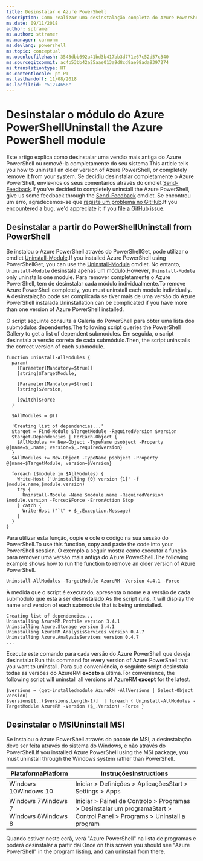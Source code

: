 ```yaml
---
title: Desinstalar o Azure PowerShell
description: Como realizar uma desinstalação completa do Azure PowerShell
ms.date: 09/11/2018
author: sptramer
ms.author: sttramer
ms.manager: carmonm
ms.devlang: powershell
ms.topic: conceptual
ms.openlocfilehash: 3543dbb692a41bd3b417bb3d771e67c52d57c340
ms.sourcegitcommit: ac4b53bb42a25aae013a9d8cd9ae98ada9397274
ms.translationtype: HT
ms.contentlocale: pt-PT
ms.lasthandoff: 11/08/2018
ms.locfileid: "51274658"
---
```

# <a name="uninstall-the-azure-powershell-module"></a><span data-ttu-id="42237-103">Desinstalar o módulo do Azure PowerShell</span><span class="sxs-lookup"><span data-stu-id="42237-103">Uninstall the Azure PowerShell module</span></span>

<span data-ttu-id="42237-104">Este artigo explica como desinstalar uma versão mais antiga do Azure PowerShell ou removê-la completamente do seu sistema.</span><span class="sxs-lookup"><span data-stu-id="42237-104">This article tells you how to uninstall an older version of Azure PowerShell, or completely remove it from your system.</span></span> <span data-ttu-id="42237-105">Se decidiu desinstalar completamente o Azure PowerShell, envie-nos os seus comentários através do cmdlet [Send-Feedback](/powershell/module/azurerm.profile/send-feedback).</span><span class="sxs-lookup"><span data-stu-id="42237-105">If you've decided to completely uninstall the Azure PowerShell, give us some feedback through the [Send-Feedback](/powershell/module/azurerm.profile/send-feedback) cmdlet.</span></span>
<span data-ttu-id="42237-106">Se encontrou um erro, agradecemos-se que [registe um problema no GitHub](https://github.com/azure/azure-powershell/issues).</span><span class="sxs-lookup"><span data-stu-id="42237-106">If you encountered a bug, we'd appreciate it if you [file a GitHub issue](https://github.com/azure/azure-powershell/issues).</span></span>

## <a name="uninstall-from-powershell"></a><span data-ttu-id="42237-107">Desinstalar a partir do PowerShell</span><span class="sxs-lookup"><span data-stu-id="42237-107">Uninstall from PowerShell</span></span>

<span data-ttu-id="42237-108">Se instalou o Azure PowerShell através do PowerShellGet, pode utilizar o cmdlet [Uninstall-Module](/powershell/module/powershellget/uninstall-module).</span><span class="sxs-lookup"><span data-stu-id="42237-108">If you installed Azure PowerShell using PowerShellGet, you can use the [Uninstall-Module](/powershell/module/powershellget/uninstall-module) cmdlet.</span></span> <span data-ttu-id="42237-109">No entanto, `Uninstall-Module` desinstala apenas um módulo.</span><span class="sxs-lookup"><span data-stu-id="42237-109">However, `Uninstall-Module` only uninstalls one module.</span></span> <span data-ttu-id="42237-110">Para remover completamente o Azure PowerShell, tem de desinstalar cada módulo individualmente.</span><span class="sxs-lookup"><span data-stu-id="42237-110">To remove Azure PowerShell completely, you must uninstall each module individually.</span></span> <span data-ttu-id="42237-111">A desinstalação pode ser complicada se tiver mais de uma versão do Azure PowerShell instalada.</span><span class="sxs-lookup"><span data-stu-id="42237-111">Uninstallation can be complicated if you have more than one version of Azure PowerShell installed.</span></span>

<span data-ttu-id="42237-112">O script seguinte consulta a Galeria do PowerShell para obter uma lista dos submódulos dependentes.</span><span class="sxs-lookup"><span data-stu-id="42237-112">The following script queries the PowerShell Gallery to get a list of dependent submodules.</span></span> <span data-ttu-id="42237-113">Em seguida, o script desinstala a versão correta de cada submódulo.</span><span class="sxs-lookup"><span data-stu-id="42237-113">Then, the script uninstalls the correct version of each submodule.</span></span>

```powershell-interactive
function Uninstall-AllModules {
  param(
    [Parameter(Mandatory=$true)]
    [string]$TargetModule,

    [Parameter(Mandatory=$true)]
    [string]$Version,

    [switch]$Force
  )

  $AllModules = @()

  'Creating list of dependencies...'
  $target = Find-Module $TargetModule -RequiredVersion $version
  $target.Dependencies | ForEach-Object {
    $AllModules += New-Object -TypeName psobject -Property @{name=$_.name; version=$_.requiredversion}
  }
  $AllModules += New-Object -TypeName psobject -Property @{name=$TargetModule; version=$Version}

  foreach ($module in $AllModules) {
    Write-Host ('Uninstalling {0} version {1}' -f $module.name,$module.version)
    try {
      Uninstall-Module -Name $module.name -RequiredVersion $module.version -Force:$Force -ErrorAction Stop
    } catch {
      Write-Host ("`t" + $_.Exception.Message)
    }
  }
}
```

<span data-ttu-id="42237-114">Para utilizar esta função, copie e cole o código na sua sessão do PowerShell.</span><span class="sxs-lookup"><span data-stu-id="42237-114">To use this function, copy and paste the code into your PowerShell session.</span></span> <span data-ttu-id="42237-115">O exemplo a seguir mostra como executar a função para remover uma versão mais antiga do Azure PowerShell.</span><span class="sxs-lookup"><span data-stu-id="42237-115">The following example shows how to run the function to remove an older version of Azure PowerShell.</span></span>

```powershell-interactive
Uninstall-AllModules -TargetModule AzureRM -Version 4.4.1 -Force
```

<span data-ttu-id="42237-116">À medida que o script é executado, apresenta o nome e a versão de cada submódulo que está a ser desinstalado.</span><span class="sxs-lookup"><span data-stu-id="42237-116">As the script runs, it will display the name and version of each submodule that is being uninstalled.</span></span>

```output
Creating list of dependencies...
Uninstalling AzureRM.Profile version 3.4.1
Uninstalling Azure.Storage version 3.4.1
Uninstalling AzureRM.AnalysisServices version 0.4.7
Uninstalling Azure.AnalysisServices version 0.4.7
...
```

<span data-ttu-id="42237-117">Execute este comando para cada versão do Azure PowerShell que deseja desinstalar.</span><span class="sxs-lookup"><span data-stu-id="42237-117">Run this command for every version of Azure PowerShell that you want to uninstall.</span></span> <span data-ttu-id="42237-118">Para sua conveniência, o seguinte script desinstala todas as versões do AzureRM __exceto__ a última.</span><span class="sxs-lookup"><span data-stu-id="42237-118">For convenience, the following script will uninstall all versions of AzureRM __except__ for the latest.</span></span>

```powershell-interactive
$versions = (get-installedmodule AzureRM -AllVersions | Select-Object Version)
$versions[1..($versions.Length-1)]  | foreach { Uninstall-AllModules -TargetModule AzureRM -Version ($_.Version) -Force }
```

## <a name="uninstall-msi"></a><span data-ttu-id="42237-119">Desinstalar o MSI</span><span class="sxs-lookup"><span data-stu-id="42237-119">Uninstall MSI</span></span>

<span data-ttu-id="42237-120">Se instalou o Azure PowerShell através do pacote de MSI, a desinstalação deve ser feita através do sistema do Windows, e não através do PowerShell.</span><span class="sxs-lookup"><span data-stu-id="42237-120">If you installed Azure PowerShell using the MSI package, you must uninstall through the Windows system rather than PowerShell.</span></span>

| <span data-ttu-id="42237-121">Plataforma</span><span class="sxs-lookup"><span data-stu-id="42237-121">Platform</span></span> | <span data-ttu-id="42237-122">Instruções</span><span class="sxs-lookup"><span data-stu-id="42237-122">Instructions</span></span> |
|----------|--------------|
| <span data-ttu-id="42237-123">Windows 10</span><span class="sxs-lookup"><span data-stu-id="42237-123">Windows 10</span></span> | <span data-ttu-id="42237-124">Iniciar > Definições > Aplicações</span><span class="sxs-lookup"><span data-stu-id="42237-124">Start > Settings > Apps</span></span> |
| <span data-ttu-id="42237-125">Windows 7</span><span class="sxs-lookup"><span data-stu-id="42237-125">Windows 7</span></span> </br><span data-ttu-id="42237-126">Windows 8</span><span class="sxs-lookup"><span data-stu-id="42237-126">Windows 8</span></span> | <span data-ttu-id="42237-127">Iniciar > Painel de Controlo > Programas > Desinstalar um programa</span><span class="sxs-lookup"><span data-stu-id="42237-127">Start > Control Panel > Programs > Uninstall a program</span></span> |

<span data-ttu-id="42237-128">Quando estiver neste ecrã, verá "Azure PowerShell" na lista de programas e poderá desinstalar a partir daí.</span><span class="sxs-lookup"><span data-stu-id="42237-128">Once on this screen you should see "Azure PowerShell" in the program listing, and can uninstall from there.</span></span>